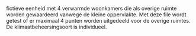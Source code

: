 fictieve eenheid met 4 verwarmde woonkamers die als overige ruimte worden gewaardeerd vanwege de kleine oppervlakte. Met deze file wordt getest of er maximaal 4 punten worden uitgedeeld voor de overige ruimtes. De klimaatbeheersingsoort is individueel.

